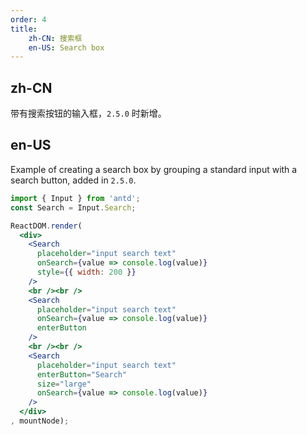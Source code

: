 ```yaml
---
order: 4
title:
    zh-CN: 搜索框
    en-US: Search box
---
```


## zh-CN

带有搜索按钮的输入框，`2.5.0` 时新增。

## en-US

Example of creating a search box by grouping a standard input with a search button, added in `2.5.0`.

````jsx
import { Input } from 'antd';
const Search = Input.Search;

ReactDOM.render(
  <div>
    <Search
      placeholder="input search text"
      onSearch={value => console.log(value)}
      style={{ width: 200 }}
    />
    <br /><br />
    <Search
      placeholder="input search text"
      onSearch={value => console.log(value)}
      enterButton
    />
    <br /><br />
    <Search
      placeholder="input search text"
      enterButton="Search"
      size="large"
      onSearch={value => console.log(value)}
    />
  </div>
, mountNode);
````
